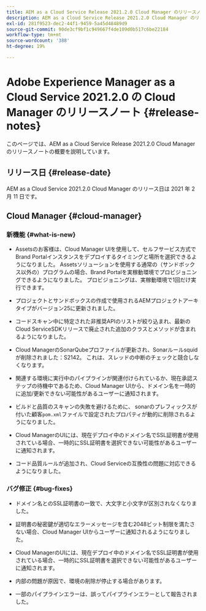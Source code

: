 ```yaml
---
title: AEM as a Cloud Service Release 2021.2.0 Cloud Manager のリリースノート
description: AEM as a Cloud Service Release 2021.2.0 Cloud Manager のリリースノート
exl-id: 281f9523-dec2-44f1-9459-5a45d48489d9
source-git-commit: 90de3cf9bf1c949667f4de109d0b517c6be22184
workflow-type: tm+mt
source-wordcount: '388'
ht-degree: 19%

---
```


# Adobe Experience Manager as a Cloud Service 2021.2.0 の Cloud Manager のリリースノート {#release-notes}

このページでは、AEM as a Cloud Service Release 2021.2.0 Cloud Manager のリリースノートの概要を説明しています。

## リリース日 {#release-date}

AEM as a Cloud Service 2021.2.0 Cloud Manager のリリース日は 2021 年 2 月 11 日です。

## Cloud Manager {#cloud-manager}

### 新機能 {#what-is-new}

* Assetsのお客様は、Cloud Manager UIを使用して、セルフサービス方式でBrand Portalインスタンスをデプロイするタイミングと場所を選択できるようになりました。 Assetsソリューションを使用する通常の（サンドボックス以外の）プログラムの場合、Brand Portalを実稼動環境でプロビジョニングできるようになりました。 プロビジョニングは、実稼動環境で1回だけ実行できます。

* プロジェクトとサンドボックスの作成で使用されるAEMプロジェクトアーキタイプがバージョン25に更新されました。

* コードスキャン中に特定された非推奨APIのリストが絞り込まれ、最新のCloud ServiceSDKリリースで廃止された追加のクラスとメソッドが含まれるようになりました。

* Cloud ManagerのSonarQubeプロファイルが更新され、Sonarルールsquidが削除されました：S2142。 これは、スレッドの中断のチェックと競合しなくなります。

* 関連する環境に実行中のパイプラインが関連付けられているか、現在承認ステップの待機中であるため、Cloud Manager UIから、ドメイン名を一時的に追加/更新できない可能性があるユーザーに通知されます。

* ビルドと品質のスキャンの失敗を避けるために、 sonarのプレフィックスが付いた顧客`pom.xml`ファイルで設定されたプロパティが動的に削除されるようになりました。

* Cloud ManagerのUIには、現在デプロイ中のドメイン名でSSL証明書が使用されている場合、一時的にSSL証明書を選択できない可能性があるユーザーに通知されます。

* コード品質ルールが追加され、Cloud Serviceの互換性の問題に対応できるようになりました。

### バグ修正 {#bug-fixes}

* ドメイン名とのSSL証明書の一致で、大文字と小文字が区別されなくなりました。

* 証明書の秘密鍵が適切なエラーメッセージを含む2048ビット制限を満たさない場合、Cloud Manager UIからユーザーに通知されるようになりました。

* Cloud ManagerのUIには、現在デプロイ中のドメイン名でSSL証明書が使用されている場合、一時的にSSL証明書を選択できない可能性があるユーザーに通知されます。

* 内部の問題が原因で、環境の削除が停止する場合があります。

* 一部のパイプラインエラーは、誤ってパイプラインエラーとして報告されました。
